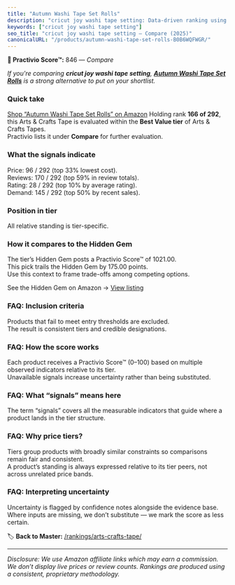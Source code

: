 ```yaml
---
title: "Autumn Washi Tape Set Rolls"
description: "cricut joy washi tape setting: Data-driven ranking using the Practivio Score™. Positioned by quality, value, demand, findability, momentum."
keywords: ["cricut joy washi tape setting"]
seo_title: "cricut joy washi tape setting — Compare (2025)"
canonicalURL: "/products/autumn-washi-tape-set-rolls-B0B6WQFWGR/"
---
```


**🛒 Practivio Score™:** 846 — _Compare_


*If you're comparing **cricut joy washi tape setting**, **[Autumn Washi Tape Set Rolls](https://www.amazon.com/dp/B0B6WQFWGR?tag=practivio-20)** is a strong alternative to put on your shortlist.*
### Quick take
[Shop “Autumn Washi Tape Set Rolls” on Amazon](https://www.amazon.com/dp/B0B6WQFWGR?tag=practivio-20)
Holding rank **166 of 292**, this Arts & Crafts Tape is evaluated within the **Best Value tier** of Arts & Crafts Tapes.  
Practivio lists it under **Compare** for further evaluation.

### What the signals indicate
Price: 96 / 292 (top 33% lowest cost).  
Reviews: 170 / 292 (top 59% in review totals).  
Rating: 28 / 292 (top 10% by average rating).  
Demand: 145 / 292 (top 50% by recent sales).

### Position in tier
All relative standing is tier-specific.

### How it compares to the Hidden Gem
The tier’s Hidden Gem posts a Practivio Score™ of 1021.00.  
This pick trails the Hidden Gem by 175.00 points.  
Use this context to frame trade-offs among competing options.  

See the Hidden Gem on Amazon → [View listing](https://www.amazon.com/dp/B0035LXTYU?tag=practivio-20)

### FAQ: Inclusion criteria
Products that fail to meet entry thresholds are excluded.  
The result is consistent tiers and credible designations.

### FAQ: How the score works
Each product receives a Practivio Score™ (0–100) based on multiple observed indicators relative to its tier.  
Unavailable signals increase uncertainty rather than being substituted.

### FAQ: What “signals” means here
The term “signals” covers all the measurable indicators that guide where a product lands in the tier structure.

### FAQ: Why price tiers?
Tiers group products with broadly similar constraints so comparisons remain fair and consistent.  
A product’s standing is always expressed relative to its tier peers, not across unrelated price bands.

### FAQ: Interpreting uncertainty
Uncertainty is flagged by confidence notes alongside the evidence base.  
Where inputs are missing, we don’t substitute — we mark the score as less certain.

<!-- Missing template for Compare/CompareWithinPriceClass -->


🏷️ **Back to Master:** [/rankings/arts-crafts-tape/](/rankings/arts-crafts-tape/)

---
_Disclosure: We use Amazon affiliate links which may earn a commission. We don’t display live prices or review counts. Rankings are produced using a consistent, proprietary methodology._
